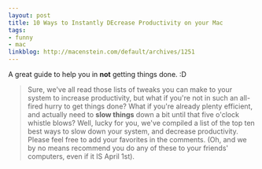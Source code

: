 ```yaml
---
layout: post
title: 10 Ways to Instantly DEcrease Productivity on your Mac
tags:
- funny
- mac
linkblog: http://macenstein.com/default/archives/1251
---
```


A great guide to help you in **not** getting things done. :D

> Sure, we've all read those lists of tweaks you can make to your system to increase productivity, but what
> if you're not in such an all-fired hurry to get things done? What if you're already plenty efficient, and
> actually need to **slow things** down a bit until that five o'clock whistle blows? Well, lucky for you,
> we've compiled a list of the top ten best ways to slow down your system, and decrease productivity.
> Please feel free to add your favorites in the comments. (Oh, and we by no means recommend you do any of
> these to your friends' computers, even if it IS April 1st).
